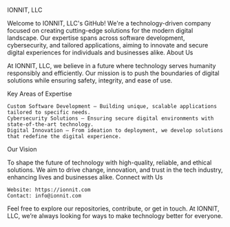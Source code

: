 IONNIT, LLC

Welcome to IONNIT, LLC's GitHub! We're a technology-driven company focused on creating cutting-edge solutions for the modern digital landscape. Our expertise spans across software development, cybersecurity, and tailored applications, aiming to innovate and secure digital experiences for individuals and businesses alike.
About Us

At IONNIT, LLC, we believe in a future where technology serves humanity responsibly and efficiently. Our mission is to push the boundaries of digital solutions while ensuring safety, integrity, and ease of use.

Key Areas of Expertise

    Custom Software Development – Building unique, scalable applications tailored to specific needs.
    Cybersecurity Solutions – Ensuring secure digital environments with state-of-the-art technology.
    Digital Innovation – From ideation to deployment, we develop solutions that redefine the digital experience.

Our Vision

To shape the future of technology with high-quality, reliable, and ethical solutions. We aim to drive change, innovation, and trust in the tech industry, enhancing lives and businesses alike.
Connect with Us

    Website: https://ionnit.com
    Contact: info@ionnit.com

Feel free to explore our repositories, contribute, or get in touch. At IONNIT, LLC, we’re always looking for ways to make technology better for everyone.
